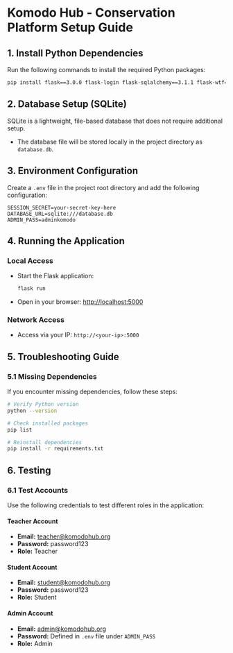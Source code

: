 # Komodo Hub - Conservation Platform Setup Guide

## 1. Install Python Dependencies

Run the following commands to install the required Python packages:

```bash
pip install flask==3.0.0 flask-login flask-sqlalchemy==3.1.1 flask-wtf==1.2.1 gunicorn==21.2.0 sqlalchemy==2.0.23 email-validator==2.1.0.post1 werkzeug==3.0.1 wtforms==3.1.1 python-dotenv
```

## 2. Database Setup (SQLite)

SQLite is a lightweight, file-based database that does not require additional setup.

- The database file will be stored locally in the project directory as `database.db`.

## 3. Environment Configuration

Create a `.env` file in the project root directory and add the following configuration:

```env
SESSION_SECRET=your-secret-key-here
DATABASE_URL=sqlite:///database.db
ADMIN_PASS=adminkomodo
```

## 4. Running the Application

### Local Access

- Start the Flask application:

  ```bash
  flask run
  ```

- Open in your browser: [http://localhost:5000](http://localhost:5000)

### Network Access

- Access via your IP: `http://<your-ip>:5000`

## 5. Troubleshooting Guide

### 5.1 Missing Dependencies

If you encounter missing dependencies, follow these steps:

```bash
# Verify Python version
python --version

# Check installed packages
pip list

# Reinstall dependencies
pip install -r requirements.txt
```

## 6. Testing

### 6.1 Test Accounts

Use the following credentials to test different roles in the application:

#### Teacher Account

- **Email:** <teacher@komodohub.org>
- **Password:** password123
- **Role:** Teacher

#### Student Account

- **Email:** <student@komodohub.org>
- **Password:** password123
- **Role:** Student

#### Admin Account

- **Email:** <admin@komodohub.org>
- **Password:** Defined in `.env` file under `ADMIN_PASS`
- **Role:** Admin
